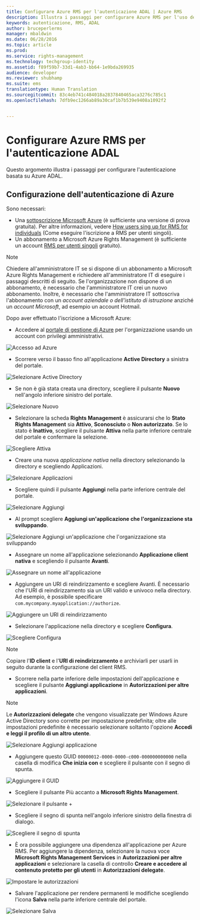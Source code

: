```yaml
---
title: Configurare Azure RMS per l'autenticazione ADAL | Azure RMS
description: Illustra i passaggi per configurare Azure RMS per l'uso dell'autenticazione basata su Azure ADAL
keywords: autenticazione, RMS, ADAL
author: bruceperlerms
manager: mbaldwin
ms.date: 06/28/2016
ms.topic: article
ms.prod: 
ms.service: rights-management
ms.technology: techgroup-identity
ms.assetid: f89f59b7-33d1-4ab3-bb64-1e9bda269935
audience: developer
ms.reviewer: shubhamp
ms.suite: ems
translationtype: Human Translation
ms.sourcegitcommit: 83c4eb741c484018a2837840465aca3276c785c1
ms.openlocfilehash: 7dfb9ec1266ab89a30caf1b7b539e9408a1092f2


---
```


# Configurare Azure RMS per l'autenticazione ADAL

Questo argomento illustra i passaggi per configurare l'autenticazione basata su Azure ADAL.

## Configurazione dell'autenticazione di Azure

Sono necessari:

- Una [sottoscrizione Microsoft Azure](https://azure.microsoft.com/en-us/) (è sufficiente una versione di prova gratuita). Per altre informazioni, vedere [How users sing up for RMS for individuals](../understand-explore/rms-for-individuals-user-sign-up.md) (Come eseguire l'iscrizione a RMS per utenti singoli).
- Un abbonamento a Microsoft Azure Rights Management (è sufficiente un account [RMS per utenti singoli](https://technet.microsoft.com/en-us/library/dn592127.aspx) gratuito).

> [!NOTE] 
> Chiedere all'amministratore IT se si dispone di un abbonamento a Microsoft Azure Rights Management e richiedere all'amministratore IT di eseguire i passaggi descritti di seguito. Se l'organizzazione non dispone di un abbonamento, è necessario che l'amministratore IT crei un nuovo abbonamento. Inoltre, è necessario che l'amministratore IT sottoscriva l'abbonamento con un *account aziendale o dell'istituto di istruzione* anziché un *account Microsoft*, ad esempio un account Hotmail.

Dopo aver effettuato l'iscrizione a Microsoft Azure:

- Accedere al [portale di gestione di Azure](https://manage.windowsazure.com) per l'organizzazione usando un account con privilegi amministrativi.

![Accesso ad Azure](../media/AzurePortalLogin.png)

- Scorrere verso il basso fino all'applicazione **Active Directory** a sinistra del portale.

![Selezionare Active Directory](../media/AzureADPick.png)

- Se non è già stata creata una directory, scegliere il pulsante **Nuovo** nell'angolo inferiore sinistro del portale.

![Selezionare Nuovo](../media/AzureNewBtn.png)

- Selezionare la scheda **Rights Management** è assicurarsi che lo **Stato Rights Management** sia **Attivo**, **Sconosciuto** o **Non autorizzato**. Se lo stato è **Inattivo**, scegliere il pulsante **Attiva** nella parte inferiore centrale del portale e confermare la selezione.

![Scegliere Attiva](../media/RMTab.png)

- Creare una nuova *applicazione nativa* nella directory selezionando la directory e scegliendo Applicazioni.

![Selezionare Applicazioni](../media/CreateNativeApp.png)

- Scegliere quindi il pulsante **Aggiungi** nella parte inferiore centrale del portale.

![Selezionare Aggiungi](../media/AddAppBtn.png)

- Al prompt scegliere **Aggiungi un'applicazione che l'organizzazione sta sviluppando**.

![Selezionare Aggiungi un'applicazione che l'organizzazione sta sviluppando](../media/AddAnAppPick.png)

- Assegnare un nome all'applicazione selezionando **Applicazione client nativa** e scegliendo il pulsante **Avanti**.

![Assegnare un nome all'applicazione](../media/TellUsInput.png)

- Aggiungere un URI di reindirizzamento e scegliere Avanti.
  È necessario che l'URI di reindirizzamento sia un URI valido e univoco nella directory. Ad esempio, è possibile specificare `com.mycompany.myapplication://authorize`.

![Aggiungere un URI di reindirizzamento](../media/RedirectURI.png)

- Selezionare l'applicazione nella directory e scegliere **Configura**.

![Scegliere Configura](../media/ConfigYourApp.png)

>[!NOTE] 
> Copiare l'**ID client** e l'**URI di reindirizzamento** e archiviarli per usarli in seguito durante la configurazione del client RMS.

- Scorrere nella parte inferiore delle impostazioni dell'applicazione e scegliere il pulsante **Aggiungi applicazione** in **Autorizzazioni per altre applicazioni**.

>[!NOTE] 
> Le **Autorizzazioni delegate** che vengono visualizzate per Windows Azure Active Directory sono corrette per impostazione predefinita; oltre alle impostazioni predefinite è necessario selezionare soltanto l'opzione **Accedi e leggi il profilo di un altro utente**.

![Selezionare Aggiungi applicazione](../media/PermissionsToOtherBtn.png)

- Aggiungere questo GUID `00000012-0000-0000-c000-000000000000` nella casella di modifica **Che inizia con** e scegliere il pulsante con il segno di spunta.

![Aggiungere il GUID](../media/AddGUID.png)

- Scegliere il pulsante Più accanto a **Microsoft Rights Management**.

![Selezionare il pulsante +](../media/ChoosePlusBtn.png)

- Scegliere il segno di spunta nell'angolo inferiore sinistro della finestra di dialogo.

![Scegliere il segno di spunta](../media/ChooseCheck.png)

- È ora possibile aggiungere una dipendenza all'applicazione per Azure RMS. Per aggiungere la dipendenza, selezionare la nuova voce **Microsoft Rights Management Services** in **Autorizzazioni per altre applicazioni** e selezionare la casella di controllo **Creare e accedere al contenuto protetto per gli utenti** in **Autorizzazioni delegate**.

![Impostare le autorizzazioni](../media/AddDependency.png)

- Salvare l'applicazione per rendere permanenti le modifiche scegliendo l'icona **Salva** nella parte inferiore centrale del portale.

![Selezionare Salva](../media/SaveApplication.png)



<!--HONumber=Sep16_HO2-->


